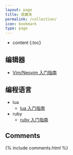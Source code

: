 ```yaml
---
layout: page
title: 收藏夹
permalink: /collection/
icon: bookmark
type: page
---
```


* content
{:toc}


## 编辑器

- [Vim/Neovim 入门指南](https://github.com/wsdjeg/vim-galore-zh_cn)


## 编程语言

- lua 
  - [lua 入门指南](https://github.com/wsdjeg/lua-tutorial-cn)
- ruby
  - [ruby 入门指南](https://github.com/wsdjeg/ruby-tutorial-cn)

## Comments

{% include comments.html %}
